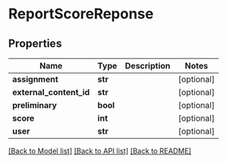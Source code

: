 # ReportScoreReponse

## Properties
Name | Type | Description | Notes
------------ | ------------- | ------------- | -------------
**assignment** | **str** |  | [optional] 
**external_content_id** | **str** |  | [optional] 
**preliminary** | **bool** |  | [optional] 
**score** | **int** |  | [optional] 
**user** | **str** |  | [optional] 

[[Back to Model list]](../README.md#documentation-for-models) [[Back to API list]](../README.md#documentation-for-api-endpoints) [[Back to README]](../README.md)


